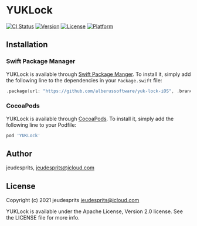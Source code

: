 # YUKLock

[![CI Status](https://img.shields.io/travis/jeudesprits/YUKLock?style=flat)](https://travis-ci.org/jeudesprits/YUKLock)
[![Version](https://img.shields.io/cocoapods/v/YUKLock?style=flat)](https://cocoapods.org/pods/YUKLock)
[![License](https://img.shields.io/cocoapods/l/YUKLock?style=flat)](https://cocoapods.org/pods/YUKLock)
[![Platform](https://img.shields.io/cocoapods/p/YUKLock?style=flat)](https://cocoapods.org/pods/YUKLock)

## Installation

### Swift Package Manager
YUKLock is available through [Swift Package Manger](https://github.com/apple/swift-package-manager). To install
it, simply add the following line to the dependencies in your `Package.swift` file:

```swift
.package(url: "https://github.com/alberussoftware/yuk-lock-iOS", .branch("master"))
```

### CocoaPods
YUKLock is available through [CocoaPods](https://cocoapods.org). To install
it, simply add the following line to your Podfile:

```ruby
pod 'YUKLock'
```

## Author

jeudesprits, jeudesprits@icloud.com

## License

Copyright (c) 2021 jeudesprits <jeudesprits@icloud.com>

YUKLock is available under the Apache License, Version 2.0 license. See the LICENSE file for more info.
